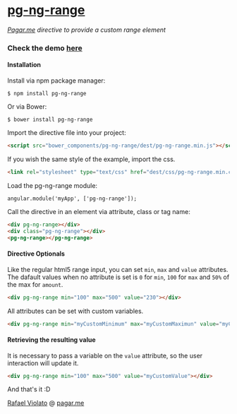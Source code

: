 # [pg-ng-range](http://pagarme.github.io/pg-ng-range/)
*[Pagar.me](http://pagar.me) directive to provide a custom range element*

### Check the demo [here](http://pagarme.github.io/pg-ng-range/)

#### Installation

Install via npm package manager:
```
$ npm install pg-ng-range
```

Or via Bower:
```
$ bower install pg-ng-range
```

Import the directive file into your project:
```html
<script src="bower_components/pg-ng-range/dest/pg-ng-range.min.js"></script>
```

If you wish the same style of the example, import the css.
```html
<link rel="stylesheet" type="text/css" href="dest/css/pg-ng-range.min.css">
```

Load the pg-ng-range module:
```javscript
angular.module('myApp', ['pg-ng-range']);
```


Call the directive in an element via attribute, class or tag name:
```html
<div pg-ng-range></div>
<div class="pg-ng-range"></div>
<pg-ng-range></pg-ng-range>
```

#### Directive Optionals

Like the regular html5 range input, you can set `min`, `max` and `value` attributes.
The dafault values when no attribute is set is `0` for `min`, `100` for `max` and `50%` of the max for `amount`.

```html
<div pg-ng-range min="100" max="500" value="230"></div>
```

All attributes can be set with custom variables.

```html
<div pg-ng-range min="myCustomMinimum" max="myCustomMaximun" value="myCustomValue"></div>
```

#### Retrieving the resulting value

It is necessary to pass a variable on the `value` attribute, so the user interaction will update it.

```html
<div pg-ng-range min="100" max="500" value="myCustomValue"></div>
```

And that's it :D

[Rafael Violato](http://rviolato.com) @ [pagar.me](http://pagar.me)
